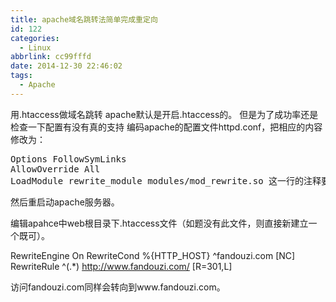 ```yaml
---
title: apache域名跳转法简单完成重定向
id: 122
categories:
  - Linux
abbrlink: cc99fffd
date: 2014-12-30 22:46:02
tags:
  - Apache
---
```


用.htaccess做域名跳转
apache默认是开启.htaccess的。
但是为了成功率还是检查一下配置有没有真的支持
编码apache的配置文件httpd.conf，把相应的内容修改为：
<pre>
Options FollowSymLinks
AllowOverride All
LoadModule rewrite_module modules/mod_rewrite.so 这一行的注释要去掉
</pre>
然后重启动apache服务器。

编辑apahce中web根目录下.htaccess文件（如题没有此文件，则直接新建立一个既可）。

RewriteEngine On
RewriteCond %{HTTP_HOST} ^fandouzi.com [NC]
RewriteRule ^(.*) http://www.fandouzi.com/ [R=301,L]

访问fandouzi.com同样会转向到www.fandouzi.com。